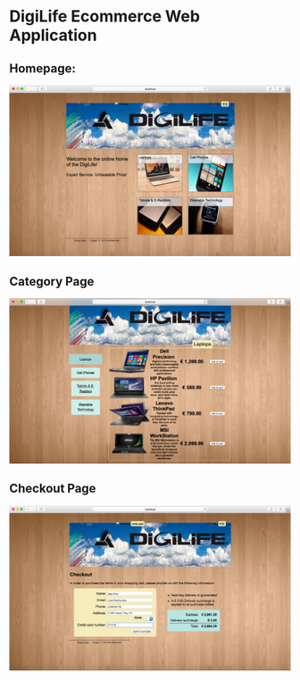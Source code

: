 # DigiLife Ecommerce Web Application

## Homepage: 
![App screenshot](https://github.com/HaoHaoGitHub/DigiLife_Ecommerce/blob/master/homepage.png "")

## Category Page
![App screenshot](https://github.com/HaoHaoGitHub/DigiLife_Ecommerce/blob/master/category%20page.png "")

## Checkout Page
![App screenshot](https://github.com/HaoHaoGitHub/DigiLife_Ecommerce/blob/master/checkout.png "")
